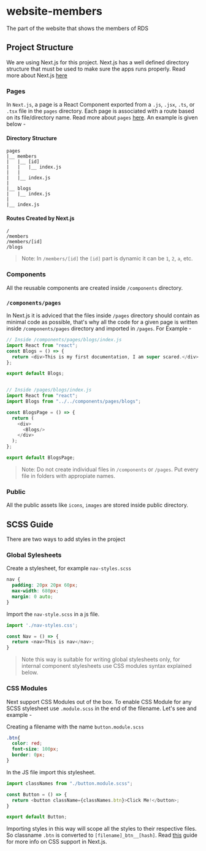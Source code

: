 # website-members

The part of the website that shows the members of RDS

## Project Structure

We are using Next.js for this project. Next.js has a well defined directory structure that must be used to make sure the apps runs properly. Read more about Next.js [here](https://nextjs.org/learn/basics/create-nextjs-app?utm_source=next-site&utm_medium=homepage-cta&utm_campaign=next-website)

### Pages

In `Next.js`, a page is a React Component exported from a `.js`, `.jsx`, `.ts`, or `.tsx` file in the `pages` directory. Each page is associated with a route based on its file/directory name. Read more about `pages` [here](https://nextjs.org/docs/basic-features/pages). An example is given below -

#### Directory Structure

```
pages
|__ members
|   |__ [id]
|   |   |__ index.js
|   |
|   |__ index.js
|
|__ blogs
|   |__ index.js
|
|__ index.js
```

#### Routes Created by Next.js

```
/
/members
/members/[id]
/blogs
```

> Note: In `/members/[id]` the `[id]` part is dynamic it can be `1`, `2`, `a`, etc.

### Components

All the reusable components are created inside `/components` directory.

### `/components/pages`

In Next.js it is adviced that the files inside `/pages` directory should contain as minimal code as possible, that's why all the code for a given page is written inside `/components/pages` directory and imported in `/pages`. For Example -

```JavaScript
// Inside /components/pages/blogs/index.js
import React from "react";
const Blogs = () => {
  return <div>This is my first documentation, I am super scared.</div>
};

export default Blogs;


// Inside /pages/blogs/index.js
import React from "react";
import Blogs from "../../components/pages/blogs";

const BlogsPage = () => {
  return (
    <div>
      <Blogs/>
    </div>
  );
};

export default BlogsPage;

```

> Note: Do not create individual files in `/components` or `/pages`. Put every file in folders with appropiate names.

### Public

All the public assets like `icons`, `images` are stored inside public directory.

## SCSS Guide

There are two ways to add styles in the project

### Global Sylesheets

Create a stylesheet, for example `nav-styles.scss`

```SCSS
nav {
  padding: 20px 20px 60px;
  max-width: 680px;
  margin: 0 auto;
}
```

Import the `nav-style.scss` in a js file.

```JavaScript
import './nav-styles.css';

const Nav = () => {
  return <nav>This is nav</nav>;
}
```

> Note this way is suitable for writing global stylesheets only, for internal component stylesheets use CSS modules syntax explained below.

### CSS Modules

Next support CSS Modules out of the box. To enable CSS Module for any SCSS stylesheet use `.module.scss` in the end of the filename. Let's see and example -

Creating a filename with the name `button.module.scss`

```SCSS
.btn{
  color: red;
  font-size: 100px;
  border: 0px;
}
```

In the JS file import this stylesheet.

```JavaScript
import classNames from "./button.module.scss";

const Button = () => {
  return <button className={classNames.btn}>Click Me!</button>;
}

export default Button;
```

Importing styles in this way will scope all the styles to their respective files. So classname `.btn` is converted to `[filename]_btn__[hash]`. Read [this](https://nextjs.org/docs/basic-features/built-in-css-support) guide for more info on CSS support in Next.js.
